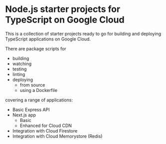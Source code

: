 # Node.js starter projects for TypeScript on Google Cloud

This is a collection of starter projects ready to go for building and deploying
TypeScript applications on Google Cloud.

There are package scripts for

* building
* watching
* testing
* linting
* deploying
  * from source
  * using a Dockerfile

covering a range of applications:

* Basic Express API
* Next.js app
  * Basic
  * Enhanced for Cloud CDN
* Integration with Cloud Firestore
* Integration with Cloud Memorystore (Redis)
